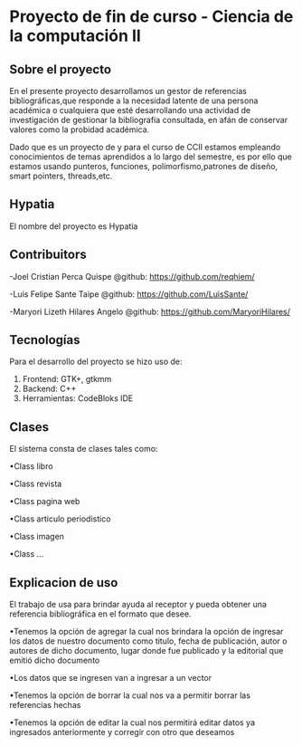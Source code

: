 # Proyecto de fin de curso - Ciencia de la computación II

## Sobre el proyecto

En el presente proyecto desarrollamos un gestor de referencias bibliográficas,que responde a la necesidad latente de una persona académica o cualquiera que esté desarrollando una actividad de investigación de gestionar la bibliografía consultada, en afán de conservar valores como la probidad académica.

Dado que es un proyecto de y para el curso de CCII estamos empleando conocimientos de temas aprendidos a lo largo del semestre, es por ello que estamos usando punteros, funciones, polimorfismo,patrones de diseño, smart pointers, threads,etc.

## Hypatia
El nombre del proyecto es Hypatia

## Contribuitors

-Joel Cristian Perca Quispe @github: https://github.com/reqhiem/

-Luis Felipe Sante Taipe @github: https://github.com/LuisSante/

-Maryori Lizeth Hilares Angelo @github: https://github.com/MaryoriHilares/

## Tecnologías

Para el desarrollo del proyecto se hizo uso de:
1. Frontend: GTK+, gtkmm
2. Backend: C++
3. Herramientas: CodeBloks IDE

## Clases

El sistema consta de clases tales como:

•Class libro

•Class revista 

•Class pagina web

•Class articulo periodistico

•Class imagen

•Class ...

## Explicacion de uso

El trabajo de usa para brindar ayuda al receptor y pueda obtener una referencia bibliográfica en el formato que desee. 

•Tenemos la opción de agregar la cual nos brindara la opción de ingresar los datos de nuestro documento como titulo, fecha de publicación, autor o autores de dicho documento, lugar donde fue publicado y la editorial que emitió dicho documento

•Los datos que se ingresen van a ingresar a un vector 

•Tenemos la opción de borrar la cual nos va a permitir borrar las referencias hechas 

•Tenemos la opción de editar la cual nos permitirá editar datos ya ingresados anteriormente y corregir con otro que deseamos

